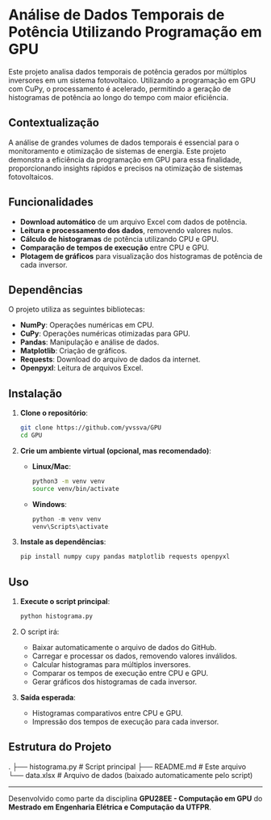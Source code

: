 # Análise de Dados Temporais de Potência Utilizando Programação em GPU

Este projeto analisa dados temporais de potência gerados por múltiplos inversores em um sistema fotovoltaico. Utilizando a programação em GPU com CuPy, o processamento é acelerado, permitindo a geração de histogramas de potência ao longo do tempo com maior eficiência.

## Contextualização

A análise de grandes volumes de dados temporais é essencial para o monitoramento e otimização de sistemas de energia. Este projeto demonstra a eficiência da programação em GPU para essa finalidade, proporcionando insights rápidos e precisos na otimização de sistemas fotovoltaicos.

## Funcionalidades

- **Download automático** de um arquivo Excel com dados de potência.
- **Leitura e processamento dos dados**, removendo valores nulos.
- **Cálculo de histogramas** de potência utilizando CPU e GPU.
- **Comparação de tempos de execução** entre CPU e GPU.
- **Plotagem de gráficos** para visualização dos histogramas de potência de cada inversor.

## Dependências

O projeto utiliza as seguintes bibliotecas:

- **NumPy**: Operações numéricas em CPU.
- **CuPy**: Operações numéricas otimizadas para GPU.
- **Pandas**: Manipulação e análise de dados.
- **Matplotlib**: Criação de gráficos.
- **Requests**: Download do arquivo de dados da internet.
- **Openpyxl**: Leitura de arquivos Excel.

## Instalação

1. **Clone o repositório**:
    ```bash
    git clone https://github.com/yvssva/GPU
    cd GPU
    ```

2. **Crie um ambiente virtual (opcional, mas recomendado)**:
    - **Linux/Mac**:
      ```bash
      python3 -m venv venv
      source venv/bin/activate
      ```
    - **Windows**:
      ```powershell
      python -m venv venv
      venv\Scripts\activate
      ```

3. **Instale as dependências**:
    ```bash
    pip install numpy cupy pandas matplotlib requests openpyxl
    ```

## Uso

1. **Execute o script principal**:
    ```bash
    python histograma.py
    ```
   
2. O script irá:
   - Baixar automaticamente o arquivo de dados do GitHub.
   - Carregar e processar os dados, removendo valores inválidos.
   - Calcular histogramas para múltiplos inversores.
   - Comparar os tempos de execução entre CPU e GPU.
   - Gerar gráficos dos histogramas de cada inversor.

3. **Saída esperada**:
   - Histogramas comparativos entre CPU e GPU.
   - Impressão dos tempos de execução para cada inversor.

## Estrutura do Projeto
. ├── histograma.py # Script principal ├── README.md # Este arquivo └── data.xlsx # Arquivo de dados (baixado automaticamente pelo script)


---

Desenvolvido como parte da disciplina **GPU28EE - Computação em GPU** do **Mestrado em Engenharia Elétrica e Computação da UTFPR**.

